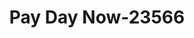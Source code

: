 ---
f_zip-code: 33803
f_state-code: FL
title: Pay Day Now-23566
f_phone: 863-802-8282
f_city-only: Lakeland
f_address: 2930 South Florida Avenue Lakeland
f_location-unique-id: '23566'
slug: pay-day-now-23566
updated-on: '2024-05-30T13:46:58.046Z'
created-on: '2024-05-30T13:36:59.803Z'
published-on: '2024-05-30T13:54:32.469Z'
f_city-state: cms/city/lakeland-fl.md
f_company: cms/company/pay-day-now.md
f_state: cms/state/florida.md
layout: '[payday-loan].html'
tags: payday-loan
---